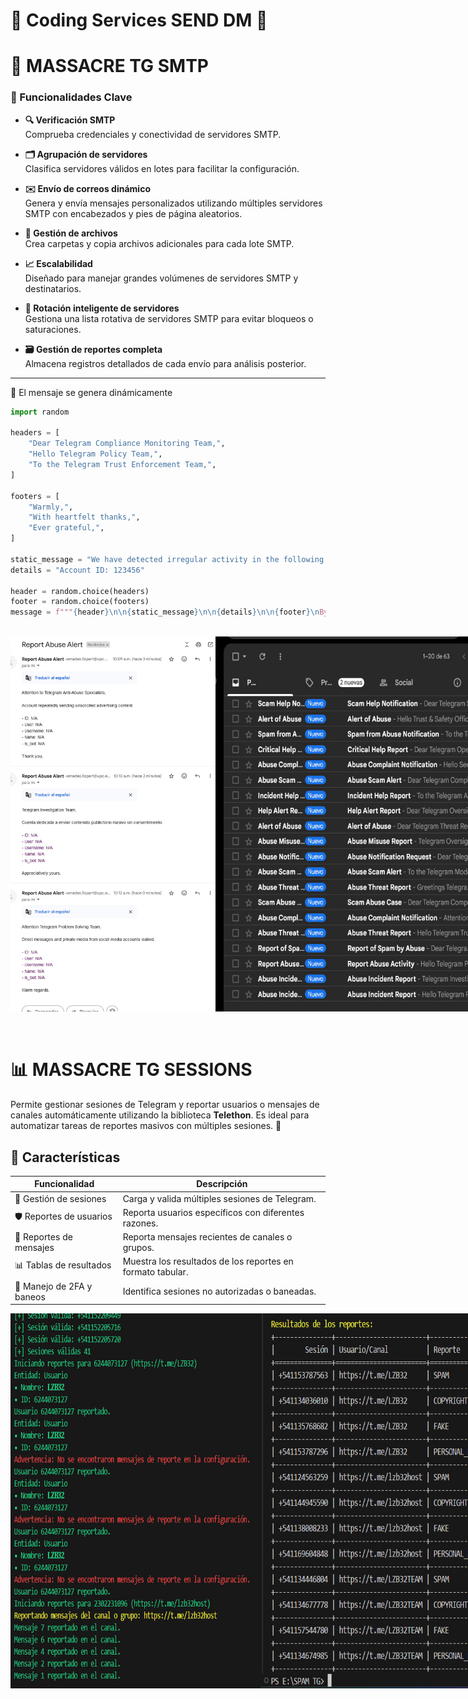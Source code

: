 # 🎫 Coding Services SEND DM 🎫

# 📧 MASSACRE TG SMTP 

### 🚀 Funcionalidades Clave

- **🔍 Verificación SMTP**  
  Comprueba credenciales y conectividad de servidores SMTP.  

- **🗂️ Agrupación de servidores**  
  Clasifica servidores válidos en lotes para facilitar la configuración.  

- **✉️ Envío de correos dinámico**  
  Genera y envía mensajes personalizados utilizando múltiples servidores SMTP con encabezados y pies de página aleatorios.
  
- **📂 Gestión de archivos**  
  Crea carpetas y copia archivos adicionales para cada lote SMTP.  

- **📈 Escalabilidad**  
  Diseñado para manejar grandes volúmenes de servidores SMTP y destinatarios.  

- **🔄 Rotación inteligente de servidores**  
  Gestiona una lista rotativa de servidores SMTP para evitar bloqueos o saturaciones.  

- **🗃️ Gestión de reportes completa**  
  Almacena registros detallados de cada envío para análisis posterior.

---

📧 El mensaje se genera dinámicamente

```python
import random

headers = [
    "Dear Telegram Compliance Monitoring Team,",
    "Hello Telegram Policy Team,",
    "To the Telegram Trust Enforcement Team,",
]

footers = [
    "Warmly,",
    "With heartfelt thanks,",
    "Ever grateful,",
]

static_message = "We have detected irregular activity in the following account."
details = "Account ID: 123456"

header = random.choice(headers)
footer = random.choice(footers)
message = f"""{header}\n\n{static_message}\n\n{details}\n\n{footer}\nBye"""

```
<br>

<div style="display: flex; justify-content: space-between; align-items: center;">
    <img src="img/letter.png" alt="MASSACRE_SMTP_1" width="400" height="600">
    <img src="img/imbox.png" alt="MASSACRE_SMTP_2" width="550" height="600">
</div> <br><br> 

# 📊 MASSACRE TG SESSIONS

Permite gestionar sesiones de Telegram y reportar usuarios o mensajes de canales automáticamente utilizando la biblioteca **Telethon**. Es ideal para automatizar tareas de reportes masivos con múltiples sesiones. 🔧

## 🚀 Características

| Funcionalidad                     | Descripción                                      |
|-----------------------------------|-------------------------------------------------|
| 📂 Gestión de sesiones            | Carga y valida múltiples sesiones de Telegram. |
| 🛡️ Reportes de usuarios           | Reporta usuarios específicos con diferentes razones. |
| 📨 Reportes de mensajes           | Reporta mensajes recientes de canales o grupos. |
| 📊 Tablas de resultados           | Muestra los resultados de los reportes en formato tabular. |
| 🔐 Manejo de 2FA y baneos         | Identifica sesiones no autorizadas o baneadas. |

<div style="display: flex; justify-content: space-between; align-items: center;">
    <img src="img/term.png" alt="MASSACRE_SESSION" width="400" height="600">
    <img src="img/tabla.png" alt="MASSACRE_SESSION2" width="550" height="600">
</div> <br><br> 

